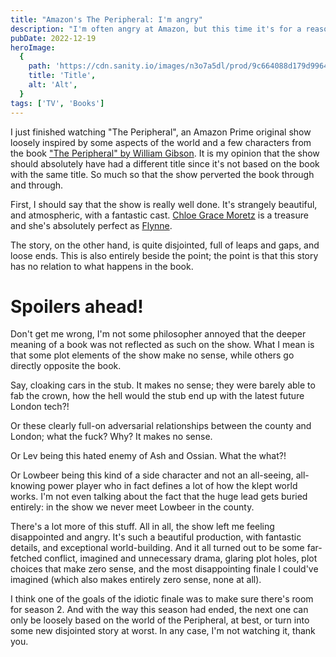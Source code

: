 ```yaml
---
title: "Amazon's The Peripheral: I'm angry"
description: "I'm often angry at Amazon, but this time it's for a reason not directly related to their terrible business practices. "
pubDate: 2022-12-19
heroImage:
  {
    path: 'https://cdn.sanity.io/images/n3o7a5dl/prod/9c664088d179d996466bf7a89345af454ef2b0ed-960x540.jpg',
    title: 'Title',
    alt: 'Alt',
  }
tags: ['TV', 'Books']
---
```


I just finished watching "The Peripheral", an Amazon Prime original show loosely inspired by some aspects of the world and a few characters from the book ["The Peripheral" by William Gibson](https://rosnovsky.us/library/book/the-peripheral). It is my opinion that the show should absolutely have had a different title since it's not based on the book with the same title. So much so that the show perverted the book through and through.

First, I should say that the show is really well done. It's strangely beautiful, and atmospheric, with a fantastic cast. [Chloe Grace Moretz](https://en.wikipedia.org/wiki/Chlo%C3%AB_Grace_Moretz) is a treasure and she's absolutely perfect as [Flynne](https://the-peripheral.fandom.com/wiki/Flynne_Fisher).

The story, on the other hand, is quite disjointed, full of leaps and gaps, and loose ends. This is also entirely beside the point; the point is that this story has no relation to what happens in the book.

# Spoilers ahead!

Don't get me wrong, I'm not some philosopher annoyed that the deeper meaning of a book was not reflected as such on the show. What I mean is that some plot elements of the show make no sense, while others go directly opposite the book.

Say, cloaking cars in the stub. It makes no sense; they were barely able to fab the crown, how the hell would the stub end up with the latest future London tech?!

Or these clearly full-on adversarial relationships between the county and London; what the fuck? Why? It makes no sense.

Or Lev being this hated enemy of Ash and Ossian. What the what?!

Or Lowbeer being this kind of a side character and not an all-seeing, all-knowing power player who in fact defines a lot of how the klept world works. I'm not even talking about the fact that the huge lead gets buried entirely: in the show we never meet Lowbeer in the county.

There's a lot more of this stuff. All in all, the show left me feeling disappointed and angry. It's such a beautiful production, with fantastic details, and exceptional world-building. And it all turned out to be some far-fetched conflict, imagined and unnecessary drama, glaring plot holes, plot choices that make zero sense, and the most disappointing finale I could've imagined (which also makes entirely zero sense, none at all).

I think one of the goals of the idiotic finale was to make sure there's room for season 2. And with the way this season had ended, the next one can only be loosely based on the world of the Peripheral, at best, or turn into some new disjointed story at worst. In any case, I'm not watching it, thank you.
